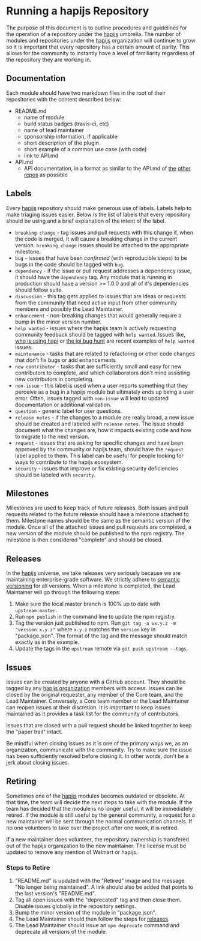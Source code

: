 # Running a hapijs Repository

The purpose of this document is to outline procedures and guidelines for the operation of a repository under the [hapijs](https://github.com/hapijs) umbrella. The number of modules and repositories under the [hapijs](https://github.com/hapijs) organization will continue to grow so it is important that every repository has a certain amount of parity. This allows for the community to instantly have a level of familiarity regardless of the repository they are working in.

## Documentation

Each module should have two markdown files in the root of their repositories with the content described below:

* README.md
  - name of module
  - build status badges (travis-ci, etc)
  - name of lead maintainer
  - sponsorship information, if applicable
  - short description of the plugin
  - short example of a common use case (with code)
  - link to API.md
* API.md
  - API documentation, in a format as similar to the API.md of [the](https://github.com/hapijs/hapi/blob/master/API.md) [other](https://github.com/hapijs/joi/blob/master/API.md) [repos](https://github.com/hapijs/good/blob/master/API.md) as possible

## Labels

Every [hapijs](https://github.com/hapijs) repository should make generous use of labels. Labels help to make triaging issues easier. Below is the list of labels that every repository should be using and a brief explanation of the intent of the label.

- `breaking change` - tag issues and pull requests with this change if, when the code is merged, it will cause a breaking change in the current version. `breaking change` issues should be attached to the appropriate milestone.
- `bug` - issues that have been *confirmed* (with reproducible steps) to be bugs in the code should be tagged with `bug`.
- `dependency` - if the issue or pull request addresses a dependency issue, it should have the `dependency` tag. Any module that is running in production should have a version >= 1.0.0 and all of it's dependencies should follow suite.
- `discussion` - this tag gets applied to issues that are ideas or requests from the community that need active input from other community members and possibly the Lead Maintainer.
- `enhancement` - non-breaking changes that would generally require a bump in the minor version number.
- `help wanted` - issues where the hapijs team is actively requesting community feedback should be tagged with `help wanted`. Issues like, [who is using hapi](https://github.com/hapijs/hapi/issues/1613) or [the joi bug hunt](https://github.com/hapijs/joi/issues/281) are recent examples of `help wanted` issues.
- `maintenance` - tasks that are related to refactoring or other code changes that don't fix bugs or add enhancements
- `new contributor` - tasks that are sufficiently small and easy for new contributors to complete, and which collaborators don't mind assisting new contributors in completing.
- `non-issue` - this label is used when a user reports something that they perceive as a bug in a hapijs module but ultimately ends up being a user error. Often, issues tagged with `non-issue` will lead to updated documentation or additional validation.
- `question` - generic label for user questions.
- `release notes` - if the changes to a module are really broad, a new issue should be created and labeled with `release notes`. The issue should document what the changes are, how it impacts existing code and how to migrate to the next version.
- `request` - issues that are asking for specific changes and have been approved by the community or hapijs team, should have the `request` label applied to them. This label can be useful for people looking for ways to contribute to the hapijs ecosystem.
- `security` - issues that improve or fix existing security deficiencies should be labeled with `security`.

## Milestones

Milestones are used to keep track of future releases. Both issues and pull requests related to the future release should have a milestone attached to them. Milestone names should be the same as the semantic version of the module. Once all of the attached issues and pull requests are completed, a new version of the module should be published to the npm registry. The milestone is then considered "complete" and should be closed.

## Releases

In the [hapijs](https://github.com/hapijs) universe, we take releases very seriously because we are maintaining enterprise-grade software. We strictly adhere to [semantic versioning](http://semver.org/) for all versions. When a milestone is completed, the Lead Maintainer will go through the following steps:

1. Make sure the local master branch is 100% up to date with `upstream:master`.
2. Run `npm publish` in the command line to update the npm registry.
3. Tag the version just published to npm. Run `git tag -a vx.y.z -m "version x.y.z"` where `x.y.z` matches the `version` key in "package.json". The format of the tag and the message should match exactly as in the example.
4. Update the tags in the `upstream` remote via `git push upstream --tags`.

## Issues

Issues can be created by anyone with a GitHub account. They should be tagged by any [hapijs organization](https://github.com/orgs/hapijs/people) members with access. Issues can be closed by the original requester, any member of the Core team, and the Lead Maintainer. Conversely, a Core team member or the Lead Maintainer can reopen issues at their discretion. It is important to keep issues maintained as it provides a task list for the community of contributors.

Issues that are closed with a pull request should be linked together to keep the "paper trail" intact.

Be mindful when closing issues as it is one of the primary ways we, as an organization, communicate with the community. Try to make sure the issue has been sufficiently resolved before closing it. In other words, don't be a jerk about closing issues.

## Retiring

Sometimes one of the [hapijs](https://github.com/hapijs) modules becomes outdated or obsolete. At that time, the team will decide the next steps to take with the module. If the team has decided that the module is no longer useful, it will be immediately retired. If the module is still useful by the general community, a request for a new maintainer will be sent through the normal communication channels. If no one volunteers to take over the project after one week, it is retired.

If a new maintainer does volunteer, the repository ownership is transfered out of the hapijs organization to the new maintainer. The license must be updated to remove any mention of Walmart or hapijs.

### Steps to Retire

1. "README.md" is updated with the "Retired" image and the message "No longer being maintained". A link should also be added that points to the last version's "README.md".
2. Tag all open issues with the "deprecated" tag and then close them. Disable issues globally in the repository settings.
3. Bump the minor version of the module in "package.json".
4. The Lead Maintainer should then follow the steps for [releases](#releases).
5. The Lead Maintainer should issue an `npm deprecate` command and deprecate all versions of the module.
